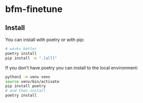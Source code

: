 # bfm-finetune

## Install

You can install with poetry or with pip:

```bash
# works better
poetry install
pip install -e ".[all]"
```

If you don't have poetry you can install to the local environment:

```bash
python3 -m venv venv
source venv/bin/activate
pip install poetry
# and then install
poetry install
```
